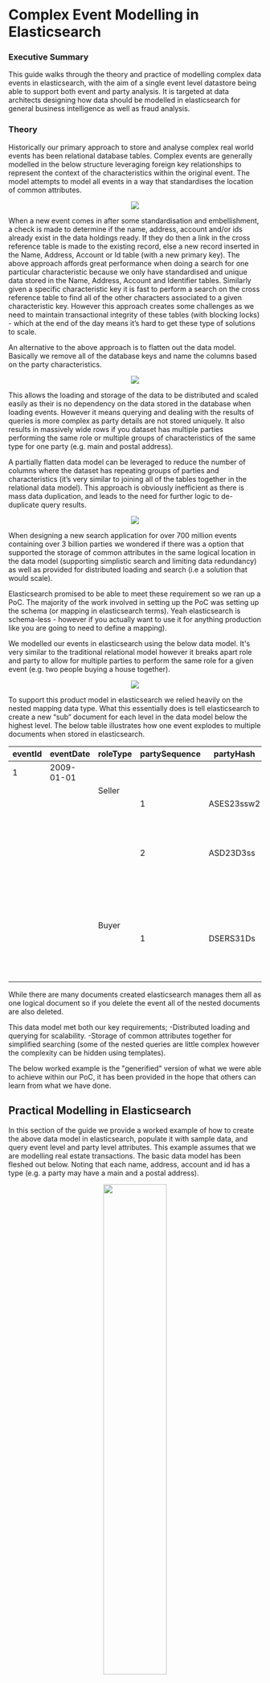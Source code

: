 # Complex Event Modelling in Elasticsearch

### Executive Summary
This guide walks through the theory and practice of modelling complex data events in elasticsearch, with the aim of a single event level datastore being able to support both event and party analysis. It is targeted at data architects designing how data should be modelled in elasticsearch for general business intelligence as well as fraud analysis. 

### Theory 
Historically our primary approach to store and analyse complex real world events has been relational database tables. Complex events are generally modelled in the below structure leveraging foreign key relationships to represent the context of the characteristics within the original event. The model attempts to model all events in a way that standardises the location of common attributes.
<p align="center"> 
<img src="https://raw.githubusercontent.com/swarmee/partySearch/master/images/Cross-reference-data-model.png">
</p>
When a new event comes in after some standardisation and embellishment, a check is made to determine if the name, address, account and/or ids already exist in the data holdings ready. If they do then a link in the cross reference table is made to the existing record, else a new record inserted in the Name, Address, Account or Id table (with a new primary key).
The above approach affords great performance when doing a search for one particular characteristic because we only have standardised and unique data stored in the Name, Address, Account and Identifier tables. Similarly given a specific characteristic key it is fast to perform a search on the cross reference table to find all of the other characters associated to a given characteristic key. However this approach creates some challenges as we need to maintain transactional integrity of these tables (with blocking locks) - which at the end of the day means it’s hard to get these type of solutions to scale. 

An alternative to the above approach is to flatten out the data model. Basically we remove all of the database keys and name the columns based on the party characteristics.

<p align="center"> 
<img src="https://raw.githubusercontent.com/swarmee/partySearch/master/images/Flat-data-model.png">
</p>

This allows the loading and storage of the data to be distributed and scaled easily as their is no dependency on the data stored in the database when loading events. However it means querying and dealing with the results of queries is more complex as party details are not stored uniquely. It also results in massively wide rows if you dataset has multiple parties performing the same role or multiple groups of characteristics of the same type for one party (e.g. main and postal address). 

A partially flatten data model can be leveraged to reduce the number of columns where the dataset has repeating groups of parties and characteristics (it’s very similar to joining all of the tables together in the relational data model). This approach is obviously inefficient as there is mass data duplication, and leads to the need for further logic to de-duplicate query results.   

<p align="center"> 
<img src="https://raw.githubusercontent.com/swarmee/partySearch/master/images/Partially-flat-data-model.png">
</p>

When designing a new search application for over 700 million events containing over 3 billion parties we wondered if there was a option that supported the storage of common attributes in the same logical location in the data model (supporting simplistic search and limiting data redundancy) as well as provided for distributed loading and search (i.e a solution that would scale). 

Elasticsearch promised to be able to meet these requirement so we ran up a PoC. The majority of the work involved in setting up the PoC was setting up the schema (or mapping in elasticsearch terms). Yeah elasticsearch is schema-less - however if you actually want to use it for anything production like you are going to need to define a mapping).

We modelled our events in elasticsearch using the below data model. It's very similar to the traditional relational model however it breaks apart role and party to allow for multiple parties to perform the same role for a given event (e.g. two people buying a house together).
<p align="center"> 
<img src="https://raw.githubusercontent.com/swarmee/partySearch/master/images/event-role-party-characteristic-model.png">
</p>
To support this product model in elasticsearch we relied heavily on the nested mapping data type. What this essentially does is tell elasticsearch to create a new “sub” document for each level in the data model below the highest level. The below table illustrates how one event explodes to multiple documents when stored in elasticsearch.  

| eventId|eventDate |roleType|partySequence|partyHash |fullName|StreeAddress |     
| -------|--------- | -------|-------------| ---------|--------| ---------   |
|1       |2009-01-01|        |             |          |        |             |
|        |          |Seller  |             |          |        ||
|        |          |        |1            |ASES23ssw2|||
|        |||||James Brown||
|        ||||||12 Wood St|
|        |||2|ASD23D3ss|||
||||||Bill Brown||
||||||Billy Brown||
|||||||1 High St|
|||Buyer|||||
||||1|DSERS31Ds|||
||||||Mark Rich||
|||||||22 Low St|

While there are many documents created elasticsearch manages them all as one logical document so if you delete the event all of the nested documents are also deleted.

This data model met both our key requirements;
-Distributed loading and querying for scalability. 
-Storage of common attributes together for simplified searching (some of the nested queries are little complex however the complexity can be hidden using templates).

The below worked example is the "generified" version of what we were able to achieve within our PoC, it has been provided in the hope that others can learn from what we have done.   

## Practical Modelling in Elasticsearch

In this section of the guide we provide a worked example of how to create the above data model in elasticsearch, populate it with sample data, and query event level and party level attributes. This example assumes that we are modelling real estate transactions. The basic data model has been fleshed out below. Noting that each name, address, account and id has a type (e.g. a party may have a main and a postal address).

<p align="center"> 
<img src="https://raw.githubusercontent.com/swarmee/partySearch/master/images/real-estate-data-model.png"  width="50%" height="50%">
</p>

## Loading the Sample Data 

It is assumed that you have an elasticsearch cluster running version 6 (beta 2 or up) if not go here → https://www.elastic.co/guide/en/elasticsearch/reference/current/installation.html). The below scripts use the curl command to interact with elasticsearch they assume you are running these commands on the local machine (i.e. localhost) and that the elasticsearch cluster has authentication turned off (if you have authentication turned on you can submit in your username and password with curl requests). 

Some sample data matching the above example has been saved into the repository. However before loading, elasticsearch needs to be told how you want the data saved - this is called a mapping. The mapping for the sample data can be posted into elastic with the following command.

```<./load-sample-data-using-curl>curl -H 'Content-Type: application/json' -XPUT 'http://localhost:9200/real-estate-sales?pretty' -d @real-estate-sales.mapping.json```

The key setting in the mapping that will allow us to analyse each level of the data model is called nesting. What this setting does behind the scenes is store the data in that section of the mapping as a separate document, which we can then target with particular queries. 

Once the mapping has been loaded successfully the sample data can be loaded using the following command

```<./load-sample-data-using-curl>curl -H 'Content-Type: application/x-ndjson' -XPOST 'http://localhost:9200/real-estate-sales/sales/_bulk?pretty' --data-binary @real-estate-sales.sample.data.json```

#### Simple Queries (event level characteristics)
Querying attributes at the top level of the document structure is super simple. An example has been provided below. It searches for events with a transactionType of "Bank Initiated". You will note that it is using the transactionType.keyword field – which basically means it's doing an exact phase match. The query also illustrates; how to set the amount of data returned (default is 10 records), limit the fields returned, and sort the response data. 

```<./dsl-queries>curl -H 'Content-Type: application/json' -XGET 'http://localhost:9200/real-estate-sales/_search?pretty' -d @event-level-search.dsl```


#### Simple Aggregations (event level characteristics)
Aggregations at the top level of the document structure is also super simple. An example has been provided below. It aggregates the number of sales per month. You'll note that the response size has been set to zero, the reason being is that if you do not set the size to zero, ten documents will also be returned in the response. 

```<./dsl-queries>curl -H 'Content-Type: application/json' -XGET 'http://localhost:9200/real-estate-sales/_search?pretty' -d @sales-per-month-aggregation.dsl```

A terms aggregation has been provided below, it breaks down the number of sales by transaction type. Term aggregations are similar to group bys in SQL, however they are not exactly the same, due to elasticsearch’s distributed architecture effectively a SQL group by is performed on each node in the cluster and the highest frequency results on each cluster are consolidated and then these results are aggregated. 

```<./dsl-queries>curl -H 'Content-Type: application/json' -XGET 'http://localhost:9200/real-estate-sales/_search?pretty' -d @sales-per-month-aggregation.dsl```

#### Nesting Queries 
Nested queries allow you to search the nested documents that were created as a result of the nested mapping. Using the inner-hits option and excluding _source from the response you can search each level of the nested hierarchy, as if they were stored separately.

Nested Example 1 - The below query searches for all parties with a specific name and address. This query uses _must_ parameter which means to match the document must have both of the characteristics specified. 

```<./dsl-queries>curl  -H 'Content-Type: application/json' -XGET 'http://localhost:9200/real-estate-sales/_search?pretty' --data "@inner-hits-name-address-search.dsl"```

The only thing to remember is that you get one result for each nested document that the name and address combination were on, what this means is that the results are not unique (in the partySearch section below we describe how to get unique hits returned).

Nested Example 2 - The below query searches for all parties with at least two of three search criterias across ; name, address and identification.  This query uses the _should_ parameter and the minimum should match parameter to narrow the results to only parties that have two of the three specified critiera.

```<./dsl-queries>curl  -H 'Content-Type: application/json' -XGET 'http://localhost:9200/real-estate-sales/_search?pretty' --data "@inner-hits-name-address-id-search.dsl"```


#### Nesting Aggregations 
Nested aggregations can be performed in the same way that simple aggregations are performed. An example has been provided below  of the most common first names within the sample dataset.  The terms aggregation includes two parameters, _size_ which limits the name results to the two five names, and shard_size which is used to set how many results are returned from each shard before the results are consolidated. 

```<./dsl-queries>curl  -H 'Content-Type: application/json' -XGET 'http://localhost:9200/real-estate-sales/_search?pretty' --data "@./first-name-term-aggregration.dsl"```

Writing your search query within the aggregation section of your request limits the nested documents to be aggregated (if you apply the search query in the query section of your request this will pass all of the nested documents present on events that meet the search criteria to the aggregation - which is not what you want). The below query illustrates how to perform a filter criteria within a nested aggregation. 

```<./dsl-queries>curl  -H 'Content-Type: application/json' -XGET 'http://localhost:9200/real-estate-sales/_search?pretty' --data "@./most-common-buyer-name.dsl"```

Sometimes you want to filter the results based on characteristic deep within the hierarchy, but then perform an aggregation higher up in the hierarchy. Elasticsearch provides us with the reverse nesting aggregation to perform this task. The below query illustrates this function. In this query we want to perform a role level aggregation (term aggregation on role.type) based on the identification level characteristic (identification country equals CN). 

```<./dsl-queries>curl  -H 'Content-Type: application/json' -XGET 'http://localhost:9200/real-estate-sales/_search?pretty' --data "@identification-level-filter-with-role-level-aggregration.dsl"```

#### partySearch
Above we learnt how to search for parties with specific characteristics, however as mentioned these queries do not return unique results. Using elasticsearch’s aggregation functionality it is possible aggregate these documents to return unique hits and a count of total instances. The below query searches for parties with at least two of the characteristics searched for, and aggregates the details of the characteristics of the parties that match this search criteria. You will note that the query returns other addresses, accounts and ids that were not within the original request however are likely to be linked to the party we searched for as these parties share two common attributes with the party we searched for. 

```<./dsl-queries>curl  -H 'Content-Type: application/json' -XGET 'http://localhost:9200/real-estate-sales/_search?pretty' --data "@partySearch-name-address-and-id.dsl"```

Using what we have learnt about reverse aggregations it is also possible to get statistics in relation to the events that these parties are contained within. The below query filters the role.party nested documents based on the supplied characteristics, aggregates to finds the unique characteristics then navigates to the top level document to sum the sale amount for each characteristic. 

```<./dsl-queries>curl  -H 'Content-Type: application/json' -XGET 'http://localhost:9200/real-estate-sales/_search?pretty' --data "@partySearch-name-address-and-id-with-reverse-nesting.dsl"```

#### Search Template For partySearch
So now we know how to write elasticsearch queries however they are a bit hard to throw together when you know nothing about elasticsearch or how the data is stored. In other words our frontend developers just want a simple API - they don’t want to know the details of the data structure in elasticsearch. 

This is where search templates come in they allow us to hide the complexity of the elastic index structure and query structure from consumers. Basically consumers just need to provide their input parameters and elasticsearch takes care of the required search.

Search Templates can either be saved to file or posted directly into elasticsearch (we will post in our examples). The below command posts in a search template for the partySearch described in the above section.

```<./dsl-queries>curl  -H 'Content-Type: application/json' -XPOST 'http://localhost:9200/_scripts/partySearch?pretty' --data "@partySearch-template.dsl"```

Now that the template has been posted in we can _render_ what search will run based on a few input parameters (due to my limited capabilities with moustache there is a redundancy _match_ query in template - basically a query that will never match - however it should not have any performance impact). 

```<./dsl-queries>curl  -H 'Content-Type: application/json' -XPOST 'http://localhost:9200/_render/template?pretty' --data "@partySearch-template-render.dsl"```

The above request body illustrates the five possible input parameters to the partySearch search template, the first four are very similar and self explanatory (i.e. a list of names, addresses, accounts and ids). The fifth parameter determines how many characteristics of the four different types need to match before the party is considered a hit.  

The last thing to do now is run the partySearch search template, and review the results. 

```<./dsl-queries>curl  -H 'Content-Type: application/json' -XPOST 'http://localhost:9200/real-estate-sales/_search/template?pretty' --data "@partySearch-template-search.dsl"```

## Summary 
The above theoretical and practical walkthrough should have placed you on a solid footing when considering how to model complex data within elasticsearch, specifically the option of fulfilling event and party level analytical requirements with a single event level index.

## Further Application of This Data Model 

We believe that the data model / mapping that we have used should be applicable to pretty much any domain from retail to banking. The role types and some of the details stored will obviously be different between sectors however the structure should be able to be held the same. The below table lists some examples of domains and the applicable roles for those domains to get you thinking of how you could extend the product model explained above. 

| Real Estate Agent       | Banking                 | Car Sale             | Telecommunications   |     
| ------------------      | ---------------------   | ------------------   | ------------------   |
|Event Type:              |Event Type:              |Event Type:           |Event Type:           |
|* Property Sale          |* Financial Transaction  |* Car Purchase        |* Call                |
|Roles:                   |Roles:                   |Roles:                |Roles:                |
|* Seller                 |* Payer                  |*  Customer           |*  Caller             |
|* Buyer                  |* Payee                  |*  Sales Staff        |*  Number Called      |
|* Buyer’s financing      |* Payer Institution      |*  Store              |*  Terminating Network| 
|* Buyer's solicitor      |* Payee Institution      |*  Vehicle            |*  Originating Network| 
|* Auctioneer             |* Agent                  |*  Insurance Company  |*  Transit Network    |
|* Real estate Agent      |                         |                      |                      |
|* Property being sold    |                         |                      |
